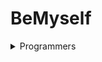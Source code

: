 # BeMyself

<details>
## <summary>Programmers</summary>
<div markdown="1">

<details>
### <summary>Lv1</summary>
<div markdown="1">

- [옹알이 (2)](https://github.com/fatherLeon/BeMyself/tree/main/알고리즘/Programmers/옹알이%20(2))

</div>
</details>

<details>
### <summary>Lv2</summary>
<div markdown="1">

- [귤 고르기](https://github.com/fatherLeon/BeMyself/tree/main/알고리즘/Programmers/귤%20고르기)

</div>
</details>

</div>
</details>
